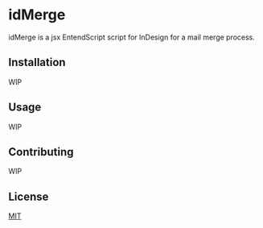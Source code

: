 # idMerge

idMerge is a jsx EntendScript script for InDesign for a mail merge process.

## Installation

WIP

## Usage

WIP

## Contributing

WIP

## License

[MIT](https://choosealicense.com/licenses/mit/)

